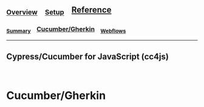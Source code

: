

## <sub>[Overview](README.md)</sub> &nbsp;&nbsp; <sub>[Setup](README_Setup.md)</sub> &nbsp;&nbsp; [Reference](README_Reference.md)

### <sub>[Summary](README_Reference.md)</sub> &nbsp;&nbsp; [Cucumber/Gherkin](README_Reference_Cucumber.md) &nbsp;&nbsp; <sub>[Webflows](README_Reference_Webflows.md)</sub>

---

## Cypress/Cucumber for JavaScript (cc4js)

<br/>

# Cucumber/Gherkin
